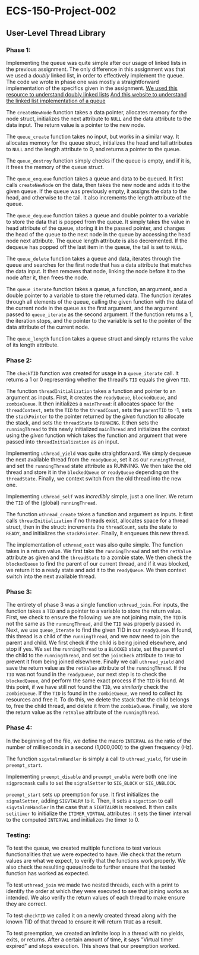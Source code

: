 # ECS-150-Project-002
## User-Level Thread Library

### Phase 1:
Implementing the queue was quite simple after our usage of linked lists in the
previous assignment. The only difference in this assignment was that we used a
*doubly* linked list, in order to effectively implement the queue. The code we
wrote in phase one was mostly a straightforward implementation of the specifics
given in the assignment.
[We used this resource to understand doubly linked lists](https://gist.github.com/mycodeschool/7429492?fbclid=IwAR24iiE892i0ILBeKzcquCkKj8n5u3_x6Kc_2wLRPX_NyDm7jrq_ZhfhM5A)
[And this website to understand the linked list implementation of a queue](https://gist.github.com/mycodeschool/7429492?fbclid=IwAR24iiE892i0ILBeKzcquCkKj8n5u3_x6Kc_2wLRPX_NyDm7jrq_ZhfhM5A)

The `createNewNode` function takes a data pointer, allocates memory for the
node struct, initializes the next attribute to `NULL` and the data attribute to
the data input. The return value is a pointer to the new node.

The `queue_create` function takes no input, but works in a similar way. It
allocates memory for the queue struct, initializes the head and tail attributes
to `NULL` and the length attribute to 0, and returns a pointer to the queue.

The `queue_destroy` function simply checks if the queue is empty, and if it is,
it frees the memory of the queue struct.

The `queue_enqueue` function takes a queue and data to be queued. It first calls
`createNewNode` on the data, then takes the new node and adds it to the given
queue. If the queue was previously empty, it assigns the data to the head, and
otherwise to the tail. It also increments the length attribute of the queue.

The `queue_dequeue` function takes a queue and double pointer to a variable
to store the data that is popped from the queue. It simply takes the value in
head attribute of the queue, storing it in the passed pointer, and changes the
head of the queue to the next node in the queue by accessing the head node next
attribute. The queue length attribute is also decremented. If the dequeue has
popped off the last item in the queue, the tail is set to `NULL`.

The `queue_delete` function takes a queue and data, iterates through the queue
and searches for the first node that has a data attribute that matches the data
input. It then removes that node, linking the node before it to the node after
it, then frees the node.

The `queue_iterate` function takes a queue, a function, an argument, and a
double pointer to a variable to store the returned data. The function
iterates through all elements of the queue, calling the given function with the
data of the current node in the queue as the first argument, and the argument
passed to `queue_iterate` as the second argument. If the function returns a 1,
the iteration stops, and the pointer to the variable is set to the pointer of
the data attribute of the current node.

The `queue_length` function takes a queue struct and simply returns the value
of its length attribute.

### Phase 2:
The `checkTID` function was created for usage in a `queue_iterate` call. It
returns a 1 or 0 representing whether the thread's `TID` equals the given `TID`.

The function `threadInitialization` takes a function and pointer to an argument
as inputs. First, it creates the `readyQueue`, `blockedQueue`, and
`zombieQueue`. It then initializes a `mainThread`: it allocates space for the
`threadContext`, sets the `TID` to the `threadCount`, sets the `parentTID` to
-1, sets the `stackPointer` to the pointer returned by the *given* function to
allocate the stack, and sets the `threadState` to `RUNNING`. It then sets the
`runningThread` to this newly initialized `mainThread` and initializes the
context using the *given* function which takes the function and argument that
were passed into `threadInitialization` as an input.

Implementing `uthread_yield` was quite straightforward. We simply dequeue the
next available thread from the `readyQueue`, set it as our `runningThread`, and
set the `runningThread` state attribute as RUNNING. We then take the old
thread and store it in the `blockedQueue` or `readyQueue` depending on the
`threadState`. Finally, we context switch from the old thread into the new one.

Implementing `uthread_self` was *incredibly* simple, just a one liner. We
return the `TID` of the (global) `runningThread`.

The function `uthread_create` takes a function and argument as inputs. It first
calls `threadInitialization` if no threads exist, allocates space for a thread
struct, then in the struct: increments the `threadCount`, sets the state to
`READY`, and initializes the `stackPointer`. Finally, it enqueues this new
thread.

The implementation of `uthread_exit` was also quite simple. The function takes
in a return value. We first take the `runningThread` and set the `retValue`
attribute as given and the `threadState` to a zombie state. We then check the
`blockedQueue` to find the parent of our current thread, and if it was blocked,
we return it to a ready state and add it to the `readyQueue`. We then context
switch into the next available thread.

### Phase 3:
The entirety of phase 3 was a single function `uthread_join`. For inputs, the
function takes a `TID` and a pointer to a variable to store the return value.
First, we check to ensure the following: we are not joining main, the `TID` is
not the same as the `runningThread`, and the `TID` was properly passed in.
Next, we use `queue_iterate` to find the given TID in our `readyQueue`. If
found, this thread is a child of the `runningThread`, and we now need to join
the parent and child. We first check if the child is being joined elsewhere,
and stop if yes. We set the `runningThread` to a `BLOCKED` state, set the
parent of the child to the `runningThread`, and set the `joinCheck` attribute
to `TRUE` to prevent it from being joined elsewhere. Finally we call
`uthread_yield` and save the return value as the `retValue` attribute of the
`runningThread`. If the `TID` was not found in the `readyQueue`, our next step
is to check the `blockedQueue`, and perform the same exact process if the
`TID` is found. At this point, if we have still not found the `TID`, we
*similarly* check the `zombieQueue`. If the `TID` is found in the
`zombieQueue`, we need to collect its resources and free it. To do this, we
delete the stack that the child belongs to, free the child thread, and delete
it from the `zombieQueue`. Finally, we store the return value as the `retValue`
attribute of the `runningThread`.

### Phase 4:
In the beginning of the file, we define the macro `INTERVAL` as the ratio of
the number of milliseconds in a second (1,000,000) to the given frequency (Hz).

The function `sigvtalrmHandler` is simply a call to `uthread_yield`, for use in
`preempt_start`.

Implementing `preempt_disable` and `preempt_enable` were both one line
`sigprocmask` calls to set the `signalSetter` to `SIG_BLOCK` or `SIG_UNBLOCK`.

`preempt_start` sets up preemption for use. It first initializes the
`signalSetter`, adding `SIGVTALRM` to it. Then, it sets a `sigaction` to call
`sigvtalrmHandler` in the case that a `SIGVTALRM` is received. It then calls
`setitimer` to initialize the `ITIMER_VIRTUAL` attributes: it sets the timer
interval to the computed `INTERVAL` and initializes the timer to 0.

### Testing:
To test the queue, we created multiple functions to test various functionalities
that we were expected to have. We check that the return values are what we
expect, to verify that the functions work properly. We also check the resulting
queue/node to further ensure that the tested function has worked as expected.

To test `uthread_join` we made two nested threads, each with a print to
identify the order at which they were executed to see that joining works as
intended. We also verify the return values of each thread to make ensure they
are correct.

To test `checkTID` we called it on a newly created thread along with the known
TID of that thread to ensure it will return `TRUE` as a result.

To test preemption, we created an infinite loop in a thread with no yields,
exits, or returns. After a certain amount of time, it says "Virtual timer
expired" and stops execution. This shows that our preemption worked. 
